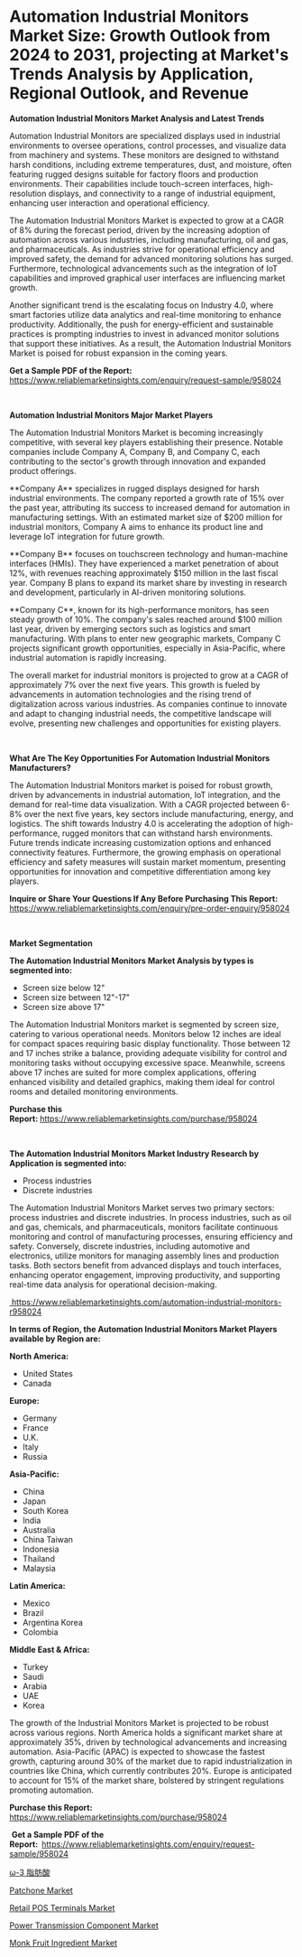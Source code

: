 <p><h1>Automation Industrial Monitors Market Size: Growth Outlook from 2024 to 2031, projecting at Market's Trends Analysis by Application, Regional Outlook, and Revenue</h1></p><p><strong>Automation Industrial Monitors Market Analysis and Latest Trends</strong></p>
<p><p>Automation Industrial Monitors are specialized displays used in industrial environments to oversee operations, control processes, and visualize data from machinery and systems. These monitors are designed to withstand harsh conditions, including extreme temperatures, dust, and moisture, often featuring rugged designs suitable for factory floors and production environments. Their capabilities include touch-screen interfaces, high-resolution displays, and connectivity to a range of industrial equipment, enhancing user interaction and operational efficiency.</p><p>The Automation Industrial Monitors Market is expected to grow at a CAGR of 8% during the forecast period, driven by the increasing adoption of automation across various industries, including manufacturing, oil and gas, and pharmaceuticals. As industries strive for operational efficiency and improved safety, the demand for advanced monitoring solutions has surged. Furthermore, technological advancements such as the integration of IoT capabilities and improved graphical user interfaces are influencing market growth. </p><p>Another significant trend is the escalating focus on Industry 4.0, where smart factories utilize data analytics and real-time monitoring to enhance productivity. Additionally, the push for energy-efficient and sustainable practices is prompting industries to invest in advanced monitor solutions that support these initiatives. As a result, the Automation Industrial Monitors Market is poised for robust expansion in the coming years.</p></p>
<p><strong>Get a Sample PDF of the Report:&nbsp;</strong> <a href="https://www.reliablemarketinsights.com/enquiry/request-sample/958024">https://www.reliablemarketinsights.com/enquiry/request-sample/958024</a></p>
<p>&nbsp;</p>
<p><strong>Automation Industrial Monitors Major Market Players</strong></p>
<p><p>The Automation Industrial Monitors Market is becoming increasingly competitive, with several key players establishing their presence. Notable companies include Company A, Company B, and Company C, each contributing to the sector's growth through innovation and expanded product offerings.</p><p>**Company A** specializes in rugged displays designed for harsh industrial environments. The company reported a growth rate of 15% over the past year, attributing its success to increased demand for automation in manufacturing settings. With an estimated market size of $200 million for industrial monitors, Company A aims to enhance its product line and leverage IoT integration for future growth.</p><p>**Company B** focuses on touchscreen technology and human-machine interfaces (HMIs). They have experienced a market penetration of about 12%, with revenues reaching approximately $150 million in the last fiscal year. Company B plans to expand its market share by investing in research and development, particularly in AI-driven monitoring solutions.</p><p>**Company C**, known for its high-performance monitors, has seen steady growth of 10%. The company's sales reached around $100 million last year, driven by emerging sectors such as logistics and smart manufacturing. With plans to enter new geographic markets, Company C projects significant growth opportunities, especially in Asia-Pacific, where industrial automation is rapidly increasing.</p><p>The overall market for industrial monitors is projected to grow at a CAGR of approximately 7% over the next five years. This growth is fueled by advancements in automation technologies and the rising trend of digitalization across various industries. As companies continue to innovate and adapt to changing industrial needs, the competitive landscape will evolve, presenting new challenges and opportunities for existing players.</p></p>
<p>&nbsp;</p>
<p><strong>What Are The Key Opportunities For Automation Industrial Monitors Manufacturers?</strong></p>
<p><p>The Automation Industrial Monitors market is poised for robust growth, driven by advancements in industrial automation, IoT integration, and the demand for real-time data visualization. With a CAGR projected between 6-8% over the next five years, key sectors include manufacturing, energy, and logistics. The shift towards Industry 4.0 is accelerating the adoption of high-performance, rugged monitors that can withstand harsh environments. Future trends indicate increasing customization options and enhanced connectivity features. Furthermore, the growing emphasis on operational efficiency and safety measures will sustain market momentum, presenting opportunities for innovation and competitive differentiation among key players.</p></p>
<p><strong>Inquire or Share Your Questions If Any Before Purchasing This Report:</strong> <a href="https://www.reliablemarketinsights.com/enquiry/pre-order-enquiry/958024">https://www.reliablemarketinsights.com/enquiry/pre-order-enquiry/958024</a></p>
<p>&nbsp;</p>
<p><strong>Market Segmentation</strong></p>
<p><strong>The Automation Industrial Monitors Market Analysis by types is segmented into:</strong></p>
<p><ul><li>Screen size below 12"</li><li>Screen size between 12"-17"</li><li>Screen size above 17"</li></ul></p>
<p><p>The Automation Industrial Monitors market is segmented by screen size, catering to various operational needs. Monitors below 12 inches are ideal for compact spaces requiring basic display functionality. Those between 12 and 17 inches strike a balance, providing adequate visibility for control and monitoring tasks without occupying excessive space. Meanwhile, screens above 17 inches are suited for more complex applications, offering enhanced visibility and detailed graphics, making them ideal for control rooms and detailed monitoring environments.</p></p>
<p><strong>Purchase this Report:&nbsp;</strong><a href="https://www.reliablemarketinsights.com/purchase/958024">https://www.reliablemarketinsights.com/purchase/958024</a></p>
<p>&nbsp;</p>
<p><strong>The Automation Industrial Monitors Market Industry Research by Application is segmented into:</strong></p>
<p><ul><li>Process industries</li><li>Discrete industries</li></ul></p>
<p><p>The Automation Industrial Monitors Market serves two primary sectors: process industries and discrete industries. In process industries, such as oil and gas, chemicals, and pharmaceuticals, monitors facilitate continuous monitoring and control of manufacturing processes, ensuring efficiency and safety. Conversely, discrete industries, including automotive and electronics, utilize monitors for managing assembly lines and production tasks. Both sectors benefit from advanced displays and touch interfaces, enhancing operator engagement, improving productivity, and supporting real-time data analysis for operational decision-making.</p></p>
<p><a href="https://www.reliablemarketinsights.com/automation-industrial-monitors-r958024">&nbsp;https://www.reliablemarketinsights.com/automation-industrial-monitors-r958024</a></p>
<p><strong>In terms of Region, the Automation Industrial Monitors Market Players available by Region are:</strong></p>
<p>
    <p> <strong> North America: </strong>
        <ul>
            <li>United States</li>
            <li>Canada</li>
        </ul>
        </p> 
    <p> <strong> Europe: </strong>
        <ul>
            <li>Germany</li>
            <li>France</li>
            <li>U.K.</li>
            <li>Italy</li>
            <li>Russia</li>
        </ul>
        </p> 
    <p> <strong> Asia-Pacific: </strong>
        <ul>
            <li>China</li>
            <li>Japan</li>
            <li>South Korea</li>
            <li>India</li>
            <li>Australia</li>
            <li>China Taiwan</li>
            <li>Indonesia</li>
            <li>Thailand</li>
            <li>Malaysia</li>
        </ul>
        </p> 
    <p> <strong> Latin America: </strong>
        <ul>
            <li>Mexico</li>
            <li>Brazil</li>
            <li>Argentina Korea</li>
            <li>Colombia</li>
        </ul>
        </p> 
    <p> <strong> Middle East & Africa: </strong>
        <ul>
            <li>Turkey</li>
            <li>Saudi</li>
            <li>Arabia</li>
            <li>UAE</li>
            <li>Korea</li>
        </ul>
    </p>
    </p>
<p><p>The growth of the Industrial Monitors Market is projected to be robust across various regions. North America holds a significant market share at approximately 35%, driven by technological advancements and increasing automation. Asia-Pacific (APAC) is expected to showcase the fastest growth, capturing around 30% of the market due to rapid industrialization in countries like China, which currently contributes 20%. Europe is anticipated to account for 15% of the market share, bolstered by stringent regulations promoting automation.</p></p>
<p><strong>Purchase this Report: </strong><a href="https://www.reliablemarketinsights.com/purchase/958024">https://www.reliablemarketinsights.com/purchase/958024</a></p>
<p>&nbsp;<strong>Get a Sample PDF of the Report:&nbsp;&nbsp;</strong><a href="https://www.reliablemarketinsights.com/enquiry/request-sample/958024">https://www.reliablemarketinsights.com/enquiry/request-sample/958024</a></p>
<p><strong></strong></p>
<p><p><a href="https://medium.com/@billyarton5656871/%CF%89-3-fatty-acids-market-%E3%81%AF-%E3%82%B3%E3%82%B9%E3%83%88%E7%AE%A1%E7%90%86%E3%81%A8%E5%8A%B9%E7%8E%87%E5%90%91%E4%B8%8A%E3%82%92%E5%84%AA%E5%85%88%E3%81%97%E3%81%BE%E3%81%99-%E3%81%95%E3%82%89%E3%81%AB-%E5%A0%B1%E5%91%8A%E6%9B%B8%E3%81%AF%E5%B8%82%E5%A0%B4%E3%81%AE%E9%9C%80%E8%A6%81%E9%9D%A2%E3%81%A8%E4%BE%9B%E7%B5%A6%E9%9D%A2%E3%81%AE%E4%B8%A1%E6%96%B9%E3%82%92%E3%82%AB%E3%83%90%E3%83%BC%E3%81%97%E3%81%A6%E3%81%84%E3%81%BE%E3%81%99-%CF%89-3-fatty-acids-%E5%B8%82%E5%A0%B4%E3%81%AF-2ca21fcb0d5c?postPublishedType=initial">ω-3 脂肪酸</a></p><p><a href="https://medium.com/@tankuser238_5568/the-global-patchone-market-is-expected-to-witness-a-compound-annual-growth-rate-cagr-of-8-2-78659a3d64f3">Patchone Market</a></p><p><a href="https://www.linkedin.com/pulse/exploring-retail-pos-terminals-market-dynamics-global-uuzge?trackingId=sRs2pdKuQYmGG0xB06awyw%3D%3D">Retail POS Terminals Market</a></p><p><a href="https://www.linkedin.com/pulse/global-power-transmission-component-market-sector2024--ak0be?trackingId=uggm694DROiHgMQg1TCo%2BQ%3D%3D">Power Transmission Component Market</a></p><p><a href="https://medium.com/@tankuser238_5568/in-the-monk-fruit-ingredient-market-the-main-focus-is-on-keeping-costs-low-and-getting-the-most-4f2886c88ddf">Monk Fruit Ingredient Market</a></p></p>